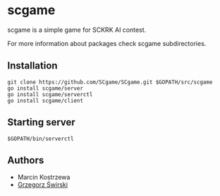scgame
======

scgame is a simple game for SCKRK AI contest.

For more information about packages check scgame subdirectories.

Installation
------------

```
git clone https://github.com/SCgame/SCgame.git $GOPATH/src/scgame
go install scgame/server
go install scgame/serverctl
go install scgame/client
```

Starting server
---------------

`$GOPATH/bin/serverctl`

Authors
-------

* Marcin Kostrzewa
* [Grzegorz Świrski](http://swirski.name)
